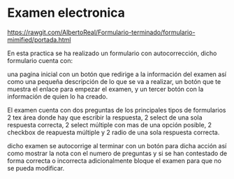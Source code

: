  # Examen electronica

https://rawgit.com/AlbertoReal/Formulario-terminado/formulario-mimified/portada.html

En esta practica se ha realizado un formulario con autocorrección, dicho formulario cuenta con:

una pagina inicial con un botón que redirige a la información del examen así como una pequeña descripción de lo que se va a realizar, un botón que te muestra el enlace para empezar el examen, y un tercer botón con la información de quien lo ha creado.

El examen cuenta con dos preguntas de los principales tipos de formularios 2 tex área donde hay que escribir la respuesta, 2 select de una sola respuesta correcta, 2 select múltiple con mas de una opción posible, 2 checkbox de reapuesta múltiple y 2 radio de una sola respuesta correcta.

dicho examen se autocorrige al terminar con un botón para dicha acción así como mostrar la nota con el numero de preguntas y si se han contestado de forma correcta o incorrecta adicionalmente bloque el examen para que no se pueda modificar.
